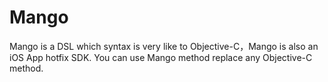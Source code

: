 # Mango
Mango is a DSL which syntax is very like to Objective-C，Mango is also an iOS  App hotfix SDK. You can use Mango method replace any Objective-C method.



